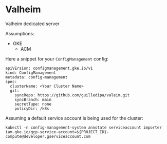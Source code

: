 # Valheim

Valheim dedicated server

Assumptions:

- GKE
  - ACM

Here a snippet for your `ConfigManagement` config:

```
apiVErsion: configmanagement.gke.io/v1
kind: ConfigManagement
metadata: config-management
spec:
  clusterName: <Your Cluster Name>
  git:
    syncRepo: https://github.com/guilledipa/valeim.git
    syncBranch: main
    secretTupe: none
    policyDir: /k8s
```

Assuming a default service account is being used for the cluster:

```
kubectl -n config-management-system annotate serviceaccount importer iam.gke.io/gcp-service-account=${PROJECT_ID}-compute@developer.gserviceaccount.com
```